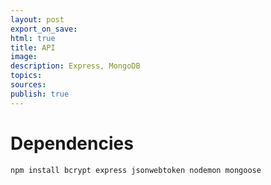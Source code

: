 ```yaml
---
layout: post
export_on_save:
html: true
title: API
image:
description: Express, MongoDB
topics:
sources:
publish: true
---
```


# Dependencies

```js
npm install bcrypt express jsonwebtoken nodemon mongoose
```
